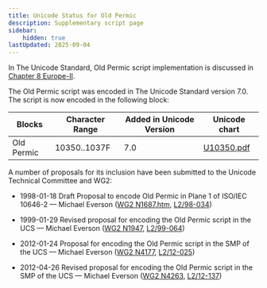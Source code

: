```yaml
---
title: Unicode Status for Old Permic
description: Supplementary script page
sidebar:
    hidden: true
lastUpdated: 2025-09-04
---
```


In The Unicode Standard, Old Permic script implementation is discussed in [Chapter 8 Europe-II](http://www.unicode.org/versions/latest/ch08.pdf).

[comment]: # (end of intro)

[comment]: # (start of blocks)

The Old Permic script was encoded in The Unicode Standard version 7.0. The script is now encoded in the following block:

| Blocks | Character Range | Added in Unicode Version | Unicode chart |
| ------ | --------------- | ------------------------ | ------------- |
| Old Permic  | 10350..1037F | 7.0 | [U10350.pdf](http://www.unicode.org/charts/PDF/U10350.pdf) |

[comment]: # (end of blocks)

[comment]: # (start of chars)



[comment]: # (end of chars)

[comment]: # (start of rest)

A number of proposals for its inclusion have been submitted to the Unicode Technical Committee and WG2:

- 1998-01-18 Draft Proposal to encode Old Permic in Plane 1 of ISO/IEC 10646-2 — Michael Everson ([WG2 N1687.htm](https://www.unicode.org/wg2/docs/n1687/n1687.htm), [L2/98-034](http://www.unicode.org/L2/L1998/98034.pdf))

- 1999-01-29 Revised proposal for encoding the Old Permic script in the UCS — Michael Everson ([WG2 N1947](https://www.unicode.org/wg2/docs/n1947.pdf), [L2/99-064](http://www.unicode.org/L2/L1999/n1947.pdf))

- 2012-01-24 Proposal for encoding the Old Permic script in the SMP of the UCS — Michael Everson ([WG2 N4177](https://www.unicode.org/wg2/docs/n4177.pdf), [L2/12-025](http://www.unicode.org/cgi-bin/GetMatchingDocs.pl?L2/12-025))

- 2012-04-26 Revised proposal for encoding the Old Permic script in the SMP of the UCS — Michael Everson ([WG2 N4263](https://www.unicode.org/wg2/docs/n4263.pdf), [L2/12-137](http://www.unicode.org/cgi-bin/GetMatchingDocs.pl?L2/12-137))
